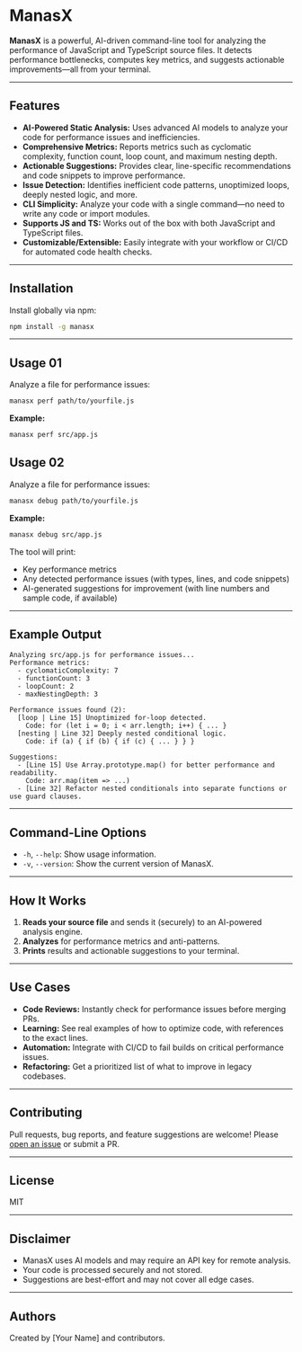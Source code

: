 # ManasX

**ManasX** is a powerful, AI-driven command-line tool for analyzing the performance of JavaScript and TypeScript source files. It detects performance bottlenecks, computes key metrics, and suggests actionable improvements—all from your terminal. 

---

## Features

- **AI-Powered Static Analysis:** Uses advanced AI models to analyze your code for performance issues and inefficiencies.
- **Comprehensive Metrics:** Reports metrics such as cyclomatic complexity, function count, loop count, and maximum nesting depth.
- **Actionable Suggestions:** Provides clear, line-specific recommendations and code snippets to improve performance.
- **Issue Detection:** Identifies inefficient code patterns, unoptimized loops, deeply nested logic, and more.
- **CLI Simplicity:** Analyze your code with a single command—no need to write any code or import modules.
- **Supports JS and TS:** Works out of the box with both JavaScript and TypeScript files.
- **Customizable/Extensible:** Easily integrate with your workflow or CI/CD for automated code health checks.

---

## Installation

Install globally via npm:

```sh
npm install -g manasx
```

---

## Usage 01

Analyze a file for performance issues:

```sh
manasx perf path/to/yourfile.js
```

**Example:**

```sh
manasx perf src/app.js
```


## Usage 02

Analyze a file for performance issues:

```sh
manasx debug path/to/yourfile.js
```

**Example:**

```sh
manasx debug src/app.js
```

The tool will print:
- Key performance metrics
- Any detected performance issues (with types, lines, and code snippets)
- AI-generated suggestions for improvement (with line numbers and sample code, if available)

---

## Example Output

```
Analyzing src/app.js for performance issues...
Performance metrics:
  - cyclomaticComplexity: 7
  - functionCount: 3
  - loopCount: 2
  - maxNestingDepth: 3

Performance issues found (2):
  [loop | Line 15] Unoptimized for-loop detected.
    Code: for (let i = 0; i < arr.length; i++) { ... }
  [nesting | Line 32] Deeply nested conditional logic.
    Code: if (a) { if (b) { if (c) { ... } } }

Suggestions:
  - [Line 15] Use Array.prototype.map() for better performance and readability.
    Code: arr.map(item => ...)
  - [Line 32] Refactor nested conditionals into separate functions or use guard clauses.
```

---

## Command-Line Options

- `-h`, `--help`: Show usage information.
- `-v`, `--version`: Show the current version of ManasX.

---

## How It Works

1. **Reads your source file** and sends it (securely) to an AI-powered analysis engine.
2. **Analyzes** for performance metrics and anti-patterns.
3. **Prints** results and actionable suggestions to your terminal.

---

## Use Cases

- **Code Reviews:** Instantly check for performance issues before merging PRs.
- **Learning:** See real examples of how to optimize code, with references to the exact lines.
- **Automation:** Integrate with CI/CD to fail builds on critical performance issues.
- **Refactoring:** Get a prioritized list of what to improve in legacy codebases.

---

## Contributing

Pull requests, bug reports, and feature suggestions are welcome! Please [open an issue](https://github.com/yourusername/manasx/issues) or submit a PR.

---

## License

MIT

---

## Disclaimer

- ManasX uses AI models and may require an API key for remote analysis.
- Your code is processed securely and not stored.
- Suggestions are best-effort and may not cover all edge cases.

---

## Authors

Created by [Your Name] and contributors.
